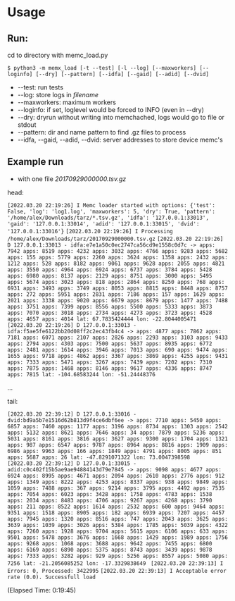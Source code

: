 # Usage

## Run:

cd to directory with memc_load.py

`$ python3 -m memx_load [-t --test] [-l --log] [--maxworkers] [--loginfo] [--dry] [--pattern] [--idfa] [--gaid] [--adid] [--dvid]`

* --test: run tests
* --log: store logs in <i>filename</i>
* --maxworkers: maximum workers
* --loginfo: if set, loglevel would be forced to INFO (even in --dry)
* --dry: dryrun without writing into memchached, logs would go to file or stdout
* --pattern: dir and name pattern to find .gz files to process
* --idfa, --gaid, --adid, --dvid: server addresses to store device memc's



## Example run

* with one file <i>20170929000000.tsv.gz</i>

head:

`[2022.03.20 22:19:26] I Memc loader started with options: {'test': False, 'log': 'log1.log', 'maxworkers': 5, 'dry': True, 'pattern': '/home/alex/Downloads/tarz/*.tsv.gz', 'idfa': '127.0.0.1:33013', 'gaid': '127.0.0.1:33014', 'adid': '127.0.0.1:33015', 'dvid': '127.0.0.1:33016'}`
`[2022.03.20 22:19:26] I Processing /home/alex/Downloads/tarz/20170929000000.tsv.gz`
`[2022.03.20 22:19:26] D 127.0.0.1:33013 - idfa:e7e1a50c0ec2747ca56cd9e1558c0d7c -> apps: 7942 apps: 8519 apps: 4232 apps: 3032 apps: 4766 apps: 9283 apps: 5682 apps: 155 apps: 5779 apps: 2260 apps: 3624 apps: 1358 apps: 2432 apps: 1212 apps: 528 apps: 8182 apps: 9061 apps: 9628 apps: 2055 apps: 4821 apps: 3550 apps: 4964 apps: 6924 apps: 6737 apps: 3784 apps: 5428 apps: 6980 apps: 8137 apps: 2129 apps: 8751 apps: 3000 apps: 5495 apps: 5674 apps: 3023 apps: 818 apps: 2864 apps: 8250 apps: 768 apps: 6931 apps: 3493 apps: 3749 apps: 8053 apps: 8815 apps: 8448 apps: 8757 apps: 272 apps: 5951 apps: 2831 apps: 7186 apps: 157 apps: 1629 apps: 2021 apps: 3338 apps: 9020 apps: 6679 apps: 8679 apps: 1477 apps: 7488 apps: 3751 apps: 7399 apps: 8556 apps: 5500 apps: 5333 apps: 3873 apps: 7070 apps: 3018 apps: 2734 apps: 4273 apps: 3723 apps: 4528 apps: 4657 apps: 4014 lat: 67.7835424444 lon: -22.8044005471 `
`[2022.03.20 22:19:26] D 127.0.0.1:33013 - idfa:f5ae5fe6122bb20d08ff2c2ec43fb4c4 -> apps: 4877 apps: 7862 apps: 7181 apps: 6071 apps: 2107 apps: 2826 apps: 2293 apps: 3103 apps: 9433 apps: 2794 apps: 4303 apps: 7500 apps: 5637 apps: 8935 apps: 6772 apps: 2481 apps: 1614 apps: 3946 apps: 7013 apps: 690 apps: 9474 apps: 1655 apps: 9718 apps: 4862 apps: 3367 apps: 3869 apps: 4255 apps: 9431 apps: 7333 apps: 5471 apps: 3267 apps: 7439 apps: 7202 apps: 7310 apps: 7875 apps: 1468 apps: 8146 apps: 9617 apps: 4336 apps: 8747 apps: 7815 lat: -104.68583244 lon: -51.24448376`

...

tail:

`[2022.03.20 22:39:12] D 127.0.0.1:33016 - dvid:bd9a5b7e1516d62b813d9f4ce6dbf6ee -> apps: 7710 apps: 5450 apps: 6857 apps: 7460 apps: 1177 apps: 3196 apps: 8734 apps: 1303 apps: 2542 apps: 5132 apps: 8621 apps: 7646 apps: 34 apps: 7879 apps: 5236 apps: 5031 apps: 8161 apps: 3816 apps: 3627 apps: 9300 apps: 1704 apps: 1321 apps: 987 apps: 6547 apps: 9787 apps: 8964 apps: 8816 apps: 1909 apps: 6986 apps: 9963 apps: 166 apps: 1849 apps: 4791 apps: 8005 apps: 851 apps: 5687 apps: 26 lat: -47.8291071322 lon: 73.0047398598 `
`[2022.03.20 22:39:12] D 127.0.0.1:33015 - adid:c0c402f15b5ae9ae94884143d79e7845 -> apps: 9098 apps: 4677 apps: 6924 apps: 8995 apps: 4671 apps: 2094 apps: 2610 apps: 2776 apps: 912 apps: 1349 apps: 8222 apps: 4253 apps: 8337 apps: 938 apps: 9849 apps: 1059 apps: 7488 apps: 367 apps: 9214 apps: 3795 apps: 4492 apps: 7535 apps: 7054 apps: 6023 apps: 3428 apps: 1758 apps: 4783 apps: 1538 apps: 2034 apps: 8483 apps: 4706 apps: 9267 apps: 4268 apps: 3790 apps: 211 apps: 8522 apps: 1614 apps: 2532 apps: 600 apps: 9464 apps: 9351 apps: 1518 apps: 8905 apps: 182 apps: 6939 apps: 7207 apps: 4457 apps: 7945 apps: 1320 apps: 8516 apps: 747 apps: 2043 apps: 3625 apps: 3639 apps: 1039 apps: 3026 apps: 5384 apps: 1785 apps: 5039 apps: 4322 apps: 7260 apps: 1928 apps: 9704 apps: 5615 apps: 6106 apps: 633 apps: 9501 apps: 5478 apps: 3676 apps: 1668 apps: 1429 apps: 1989 apps: 1756 apps: 9268 apps: 1068 apps: 3688 apps: 9642 apps: 7455 apps: 6800 apps: 6169 apps: 6890 apps: 5375 apps: 8743 apps: 3439 apps: 9878 apps: 7333 apps: 3282 apps: 929 apps: 5256 apps: 8557 apps: 5080 apps: 7256 lat: -21.2056085252 lon: -17.3329838649 `
`[2022.03.20 22:39:13] I Errors: 0, Processed: 3422995`
`[2022.03.20 22:39:13] I Acceptable error rate (0.0). Successfull load`

(Elapsed Time: 0:19:45)
